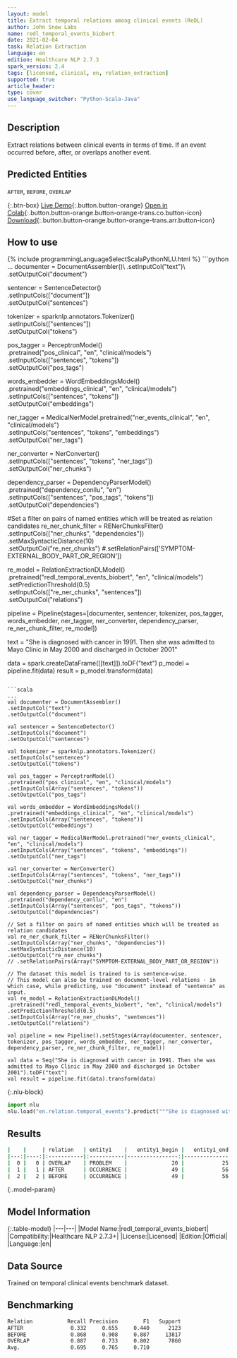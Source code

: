 ```yaml
---
layout: model
title: Extract temporal relations among clinical events (ReDL)
author: John Snow Labs
name: redl_temporal_events_biobert
date: 2021-02-04
task: Relation Extraction
language: en
edition: Healthcare NLP 2.7.3
spark_version: 2.4
tags: [licensed, clinical, en, relation_extraction]
supported: true
article_header:
type: cover
use_language_switcher: "Python-Scala-Java"
---
```


## Description

Extract relations between clinical events in terms of time. If an event occurred before, after, or overlaps another event.

## Predicted Entities

`AFTER`, `BEFORE`, `OVERLAP`

{:.btn-box}
[Live Demo](https://demo.johnsnowlabs.com/healthcare/RE_CLINICAL_EVENTS/){:.button.button-orange}
[Open in Colab](https://colab.research.google.com/github/JohnSnowLabs/spark-nlp-workshop/blob/master/tutorials/Certification_Trainings/Healthcare/10.Clinical_Relation_Extraction.ipynb){:.button.button-orange.button-orange-trans.co.button-icon}
[Download](https://s3.amazonaws.com/auxdata.johnsnowlabs.com/clinical/models/redl_temporal_events_biobert_en_2.7.3_2.4_1612440268550.zip){:.button.button-orange.button-orange-trans.arr.button-icon}

## How to use



<div class="tabs-box" markdown="1">
{% include programmingLanguageSelectScalaPythonNLU.html %}
```python
...
documenter = DocumentAssembler()\
.setInputCol("text")\
.setOutputCol("document")

sentencer = SentenceDetector()\
.setInputCols(["document"])\
.setOutputCol("sentences")

tokenizer = sparknlp.annotators.Tokenizer()\
.setInputCols(["sentences"])\
.setOutputCol("tokens")

pos_tagger = PerceptronModel()\
.pretrained("pos_clinical", "en", "clinical/models") \
.setInputCols(["sentences", "tokens"])\
.setOutputCol("pos_tags")

words_embedder = WordEmbeddingsModel() \
.pretrained("embeddings_clinical", "en", "clinical/models") \
.setInputCols(["sentences", "tokens"]) \
.setOutputCol("embeddings")

ner_tagger = MedicalNerModel.pretrained("ner_events_clinical", "en", "clinical/models")\
.setInputCols("sentences", "tokens", "embeddings")\
.setOutputCol("ner_tags")

ner_converter = NerConverter() \
.setInputCols(["sentences", "tokens", "ner_tags"]) \
.setOutputCol("ner_chunks")

dependency_parser = DependencyParserModel() \
.pretrained("dependency_conllu", "en") \
.setInputCols(["sentences", "pos_tags", "tokens"]) \
.setOutputCol("dependencies")

#Set a filter on pairs of named entities which will be treated as relation candidates
re_ner_chunk_filter = RENerChunksFilter() \
.setInputCols(["ner_chunks", "dependencies"])\
.setMaxSyntacticDistance(10)\
.setOutputCol("re_ner_chunks")
#.setRelationPairs(['SYMPTOM-EXTERNAL_BODY_PART_OR_REGION'])

re_model = RelationExtractionDLModel()\
.pretrained("redl_temporal_events_biobert", "en", "clinical/models") \
.setPredictionThreshold(0.5)\
.setInputCols(["re_ner_chunks", "sentences"]) \
.setOutputCol("relations")

pipeline = Pipeline(stages=[documenter, sentencer, tokenizer, pos_tagger, words_embedder, ner_tagger, ner_converter, dependency_parser, re_ner_chunk_filter, re_model])

text = "She is diagnosed with cancer in 1991. Then she was admitted to Mayo Clinic in May 2000 and discharged in October 2001"

data = spark.createDataFrame([[text]]).toDF("text")
p_model = pipeline.fit(data)
result = p_model.transform(data)
```

```scala
...
val documenter = DocumentAssembler() 
.setInputCol("text") 
.setOutputCol("document")

val sentencer = SentenceDetector()
.setInputCols("document")
.setOutputCol("sentences")

val tokenizer = sparknlp.annotators.Tokenizer()
.setInputCols("sentences")
.setOutputCol("tokens")

val pos_tagger = PerceptronModel()
.pretrained("pos_clinical", "en", "clinical/models") 
.setInputCols(Array("sentences", "tokens"))
.setOutputCol("pos_tags")

val words_embedder = WordEmbeddingsModel()
.pretrained("embeddings_clinical", "en", "clinical/models")
.setInputCols(Array("sentences", "tokens"))
.setOutputCol("embeddings")

val ner_tagger = MedicalNerModel.pretrained("ner_events_clinical", "en", "clinical/models")
.setInputCols(Array("sentences", "tokens", "embeddings"))
.setOutputCol("ner_tags") 

val ner_converter = NerConverter()
.setInputCols(Array("sentences", "tokens", "ner_tags"))
.setOutputCol("ner_chunks")

val dependency_parser = DependencyParserModel()
.pretrained("dependency_conllu", "en")
.setInputCols(Array("sentences", "pos_tags", "tokens"))
.setOutputCol("dependencies")

// Set a filter on pairs of named entities which will be treated as relation candidates
val re_ner_chunk_filter = RENerChunksFilter()
.setInputCols(Array("ner_chunks", "dependencies"))
.setMaxSyntacticDistance(10)
.setOutputCol("re_ner_chunks")
// .setRelationPairs(Array("SYMPTOM-EXTERNAL_BODY_PART_OR_REGION"))

// The dataset this model is trained to is sentence-wise. 
// This model can also be trained on document-level relations - in which case, while predicting, use "document" instead of "sentence" as input.
val re_model = RelationExtractionDLModel()
.pretrained("redl_temporal_events_biobert", "en", "clinical/models")
.setPredictionThreshold(0.5)
.setInputCols(Array("re_ner_chunks", "sentences"))
.setOutputCol("relations")

val pipeline = new Pipeline().setStages(Array(documenter, sentencer, tokenizer, pos_tagger, words_embedder, ner_tagger, ner_converter, dependency_parser, re_ner_chunk_filter, re_model))

val data = Seq("She is diagnosed with cancer in 1991. Then she was admitted to Mayo Clinic in May 2000 and discharged in October 2001").toDF("text")
val result = pipeline.fit(data).transform(data)
```



{:.nlu-block}
```python
import nlu
nlu.load("en.relation.temporal_events").predict("""She is diagnosed with cancer in 1991. Then she was admitted to Mayo Clinic in May 2000 and discharged in October 2001""")
```

</div>

## Results

```bash
|    |     | relation   | entity1    |   entity1_begin |   entity1_end | chunk1   | entity2       |   entity2_begin |   entity2_end | chunk2      |   confidence |
|---:|----:|:-----------|:-----------|----------------:|--------------:|:---------|:--------------|----------------:|--------------:|:------------|-------------:|
|  0 |   0 | OVERLAP    | PROBLEM    |              20 |            25 | cancer   | DATE          |              30 |            33 | 1991        |     0.868028 |
|  1 |   1 | AFTER      | OCCURRENCE |              49 |            56 | admitted | CLINICAL_DEPT |              61 |            71 | Mayo Clinic |     0.798134 |
|  2 |   2 | BEFORE     | OCCURRENCE |              49 |            56 | admitted | OCCURRENCE    |              89 |            98 | discharged  |     0.63638  |

```

{:.model-param}
## Model Information

{:.table-model}
|---|---|
|Model Name:|redl_temporal_events_biobert|
|Compatibility:|Healthcare NLP 2.7.3+|
|License:|Licensed|
|Edition:|Official|
|Language:|en|

## Data Source

Trained on temporal clinical events benchmark dataset.

## Benchmarking

```bash
Relation           Recall Precision        F1   Support
AFTER               0.332     0.655     0.440      2123
BEFORE              0.868     0.908     0.887     13817
OVERLAP             0.887     0.733     0.802      7860
Avg.                0.695     0.765     0.710
```
